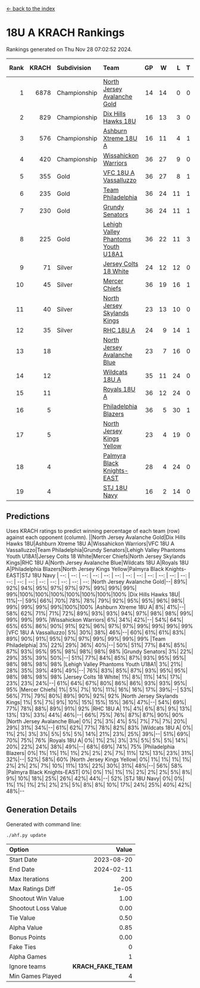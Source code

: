 [<- back to the index](readme.md)
# 18U A KRACH Rankings
Rankings generated on Thu Nov 28 07:02:52 2024.

Rank|KRACH|Subdivision|Team|GP|W|L|T|OTW|OTL|SoS|Exp Wins|Win Diff
---:|---:|:---|:---|---:|---:|---:|---:|---:|---:|---:|---:|---:
1|6878|Championship|[North Jersey Avalanche Gold](https://gamesheetstats.com/seasons/3659/teams/140737/schedule)|14|14|0|0|0|0|87|14.8|-0.0
2|829|Championship|[Dix Hills Hawks 18U](https://gamesheetstats.com/seasons/3659/teams/140731/schedule)|16|13|3|0|1|0|558|13.8|-0.0
3|576|Championship|[Ashburn Xtreme 18U A](https://gamesheetstats.com/seasons/3659/teams/140730/schedule)|16|11|4|1|1|0|260|12.4|0.0
4|420|Championship|[Wissahickon Warriors](https://gamesheetstats.com/seasons/3659/teams/140748/schedule)|36|27|9|0|0|1|201|27.9|0.0
5|355|Gold|[VFC 18U A Vassalluzzo](https://gamesheetstats.com/seasons/3659/teams/140746/schedule)|36|27|8|1|2|2|155|28.4|0.0
6|235|Gold|[Team Philadelphia](https://gamesheetstats.com/seasons/3659/teams/140745/schedule)|36|24|11|1|0|0|198|25.4|0.0
7|230|Gold|[Grundy Senators](https://gamesheetstats.com/seasons/3659/teams/140732/schedule)|36|24|11|1|1|0|186|25.4|0.0
8|225|Gold|[Lehigh Valley Phantoms Youth U18A1](https://gamesheetstats.com/seasons/3659/teams/140734/schedule)|36|22|11|3|1|0|197|24.4|0.0
9|71|Silver|[Jersey Colts 18 White](https://gamesheetstats.com/seasons/3659/teams/140733/schedule)|24|12|12|0|0|2|945|12.9|0.0
10|45|Silver|[Mercer Chiefs](https://gamesheetstats.com/seasons/3659/teams/140735/schedule)|36|19|16|1|1|1|459|20.4|0.0
11|40|Silver|[North Jersey Skylands Kings](https://gamesheetstats.com/seasons/3659/teams/140739/schedule)|23|13|10|0|1|1|946|13.9|0.0
12|35|Silver|[RHC 18U A](https://gamesheetstats.com/seasons/3659/teams/140742/schedule)|24|9|14|1|0|2|177|10.4|0.0
13|18||[North Jersey Avalanche Blue](https://gamesheetstats.com/seasons/3659/teams/140736/schedule)|23|7|16|0|0|1|160|7.9|0.0
14|12||[Wildcats 18U A](https://gamesheetstats.com/seasons/3659/teams/140747/schedule)|35|11|24|0|3|1|641|11.9|0.0
15|11||[Royals 18U A](https://gamesheetstats.com/seasons/3659/teams/140743/schedule)|36|12|24|0|1|1|127|12.9|0.0
16|5||[Philadelphia Blazers](https://gamesheetstats.com/seasons/3659/teams/140741/schedule)|36|5|30|1|0|3|180|6.4|0.0
17|5||[North Jersey Kings Yellow](https://gamesheetstats.com/seasons/3659/teams/140738/schedule)|23|4|19|0|1|0|641|4.9|0.0
18|4||[Palmyra Black Knights-EAST](https://gamesheetstats.com/seasons/3659/teams/140740/schedule)|28|4|24|0|2|0|162|4.9|0.0
19|4||[STJ 18U Navy](https://gamesheetstats.com/seasons/3659/teams/140744/schedule)|16|2|14|0|0|0|141|2.9|0.0

## Predictions
Uses KRACH ratings to predict winning percentage of each team (row) against each opponent (column).
||North Jersey Avalanche Gold|Dix Hills Hawks 18U|Ashburn Xtreme 18U A|Wissahickon Warriors|VFC 18U A Vassalluzzo|Team Philadelphia|Grundy Senators|Lehigh Valley Phantoms Youth U18A1|Jersey Colts 18 White|Mercer Chiefs|North Jersey Skylands Kings|RHC 18U A|North Jersey Avalanche Blue|Wildcats 18U A|Royals 18U A|Philadelphia Blazers|North Jersey Kings Yellow|Palmyra Black Knights-EAST|STJ 18U Navy
| --: | --: | --: | --: | --: | --: | --: | --: | --: | --: | --: | --: | --: | --: | --: | --: | --: | --: | --: | --: 
|North Jersey Avalanche Gold|--| 89%| 92%| 94%| 95%| 97%| 97%| 97%| 99%| 99%| 99%| 99%|100%|100%|100%|100%|100%|100%|100%
|Dix Hills Hawks 18U| 11%|--| 59%| 66%| 70%| 78%| 78%| 79%| 92%| 95%| 95%| 96%| 98%| 99%| 99%| 99%| 99%|100%|100%
|Ashburn Xtreme 18U A|  8%| 41%|--| 58%| 62%| 71%| 71%| 72%| 89%| 93%| 93%| 94%| 97%| 98%| 98%| 99%| 99%| 99%| 99%
|Wissahickon Warriors|  6%| 34%| 42%|--| 54%| 64%| 65%| 65%| 86%| 90%| 91%| 92%| 96%| 97%| 97%| 99%| 99%| 99%| 99%
|VFC 18U A Vassalluzzo|  5%| 30%| 38%| 46%|--| 60%| 61%| 61%| 83%| 89%| 90%| 91%| 95%| 97%| 97%| 99%| 99%| 99%| 99%
|Team Philadelphia|  3%| 22%| 29%| 36%| 40%|--| 50%| 51%| 77%| 84%| 85%| 87%| 93%| 95%| 95%| 98%| 98%| 98%| 98%
|Grundy Senators|  3%| 22%| 29%| 35%| 39%| 50%|--| 51%| 77%| 84%| 85%| 87%| 93%| 95%| 95%| 98%| 98%| 98%| 98%
|Lehigh Valley Phantoms Youth U18A1|  3%| 21%| 28%| 35%| 39%| 49%| 49%|--| 76%| 83%| 85%| 87%| 93%| 95%| 95%| 98%| 98%| 98%| 98%
|Jersey Colts 18 White|  1%|  8%| 11%| 14%| 17%| 23%| 23%| 24%|--| 61%| 64%| 67%| 80%| 86%| 86%| 93%| 93%| 95%| 95%
|Mercer Chiefs|  1%|  5%|  7%| 10%| 11%| 16%| 16%| 17%| 39%|--| 53%| 56%| 71%| 79%| 80%| 89%| 90%| 92%| 92%
|North Jersey Skylands Kings|  1%|  5%|  7%|  9%| 10%| 15%| 15%| 15%| 36%| 47%|--| 54%| 69%| 77%| 78%| 88%| 89%| 91%| 92%
|RHC 18U A|  1%|  4%|  6%|  8%|  9%| 13%| 13%| 13%| 33%| 44%| 46%|--| 66%| 75%| 76%| 87%| 87%| 90%| 90%
|North Jersey Avalanche Blue|  0%|  2%|  3%|  4%|  5%|  7%|  7%|  7%| 20%| 29%| 31%| 34%|--| 61%| 62%| 77%| 78%| 82%| 83%
|Wildcats 18U A|  0%|  1%|  2%|  3%|  3%|  5%|  5%|  5%| 14%| 21%| 23%| 25%| 39%|--| 51%| 69%| 70%| 75%| 76%
|Royals 18U A|  0%|  1%|  2%|  3%|  3%|  5%|  5%|  5%| 14%| 20%| 22%| 24%| 38%| 49%|--| 68%| 69%| 74%| 75%
|Philadelphia Blazers|  0%|  1%|  1%|  1%|  1%|  2%|  2%|  2%|  7%| 11%| 12%| 13%| 23%| 31%| 32%|--| 52%| 58%| 60%
|North Jersey Kings Yellow|  0%|  1%|  1%|  1%|  1%|  2%|  2%|  2%|  7%| 10%| 11%| 13%| 22%| 30%| 31%| 48%|--| 56%| 58%
|Palmyra Black Knights-EAST|  0%|  0%|  1%|  1%|  1%|  2%|  2%|  2%|  5%|  8%|  9%| 10%| 18%| 25%| 26%| 42%| 44%|--| 52%
|STJ 18U Navy|  0%|  0%|  1%|  1%|  1%|  2%|  2%|  2%|  5%|  8%|  8%| 10%| 17%| 24%| 25%| 40%| 42%| 48%|--

## Generation Details

Generated with command line:
```
./ahf.py update
```

| Option | Value |
| :----- | ----: |
| Start Date | 2023-08-20 |
| End Date | 2024-02-11 |
| Max Iterations | 200 |
| Max Ratings Diff | 1e-05 |
| Shootout Win Value | 1.00 |
| Shootout Loss Value | 0.00 |
| Tie Value | 0.50 |
| Alpha Value | 0.85 |
| Bonus Points | 0.00 |
| Fake Ties | 0 |
| Alpha Games | 1 |
| Ignore teams | __KRACH_FAKE_TEAM__ |
| Min Games Played | 4 |

